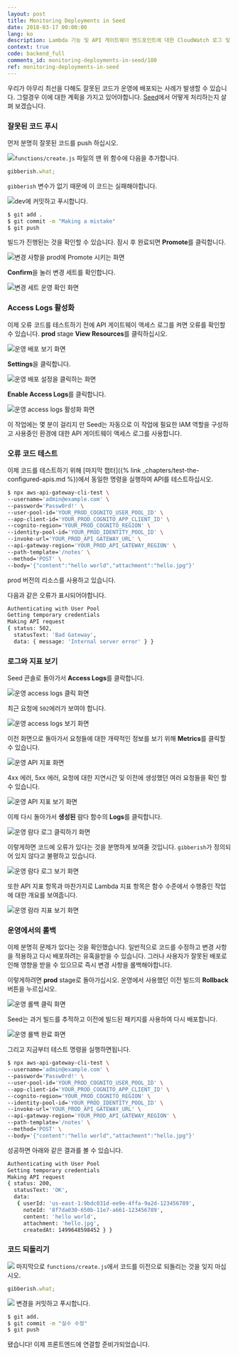 ```yaml
---
layout: post
title: Monitoring Deployments in Seed
date: 2018-03-17 00:00:00
lang: ko
description: Lambda 기능 및 API 게이트웨이 엔드포인트에 대한 CloudWatch 로그 및 메트릭을보고 Seed에서 Serverless 배포를 모니터링할 수 있습니다. Seed 콘솔에서 API 게이트웨이에 대한 액세스 로그를 사용할 수도 있습니다. 
context: true
code: backend_full
comments_id: monitoring-deployments-in-seed/180
ref: monitoring-deployments-in-seed
---
```


우리가 아무리 최선을 다해도 잘못된 코드가 운영에 배포되는 사례가 발생할 수 있습니다. 그럴경우 이에 대한 계획을 가지고 있어야합니다. [Seed](https://seed.run)에서 어떻게 처리하는지 살펴 보겠습니다.

### 잘못된 코드 푸시

먼저 분명히 잘못된 코드를 push 하십시오.

<img class="code-marker" src="/assets/s.png" />`functions/create.js` 파일의 맨 위 함수에 다음을 추가합니다. 

``` js
gibberish.what;
```

`gibberish` 변수가 없기 때문에 이 코드는 실패해야합니다.

<img class="code-marker" src="/assets/s.png" />dev에 커밋하고 푸시합니다.

``` bash
$ git add .
$ git commit -m "Making a mistake"
$ git push
```

빌드가 진행된는 것을 확인할 수 있습니다. 잠시 후 완료되면 **Promote**를 클릭합니다.

![변경 사항을 prod에 Promote 시키는 화면](/assets/part2/promote-changes-to-prod.png)


**Confirm**을 눌러 변경 세트를 확인합니다.

![변경 세트 운영 확인 화면](/assets/part2/confirm-changeset-to-prod.png)

### Access Logs 활성화

이제 오류 코드를 테스트하기 전에 API 게이트웨이 액세스 로그를 켜면 오류를 확인할 수 있습니다. **prod** stage **View Resources**를 클릭하십시오.

![운영 배포 보기 화면](/assets/part2/click-view-deployment-in-prod.png)

**Settings**을 클릭합니다.

![운영 배포 설정을 클릭하는 화면](/assets/part2/click-deployment-settings-in-prod.png)

**Enable Access Logs**를 클릭합니다.

![운영 access logs 활성화 화면](/assets/part2/enable-access-logs-in-prod.png)

이 작업에는 몇 분이 걸리지 만 Seed는 자동으로 이 작업에 필요한 IAM 역할을 구성하고 사용중인 환경에 대한 API 게이트웨이 액세스 로그를 사용합니다.

### 오류 코드 테스트


이제 코드를 테스트하기 위해 [마지막 챕터]({% link _chapters/test-the-configured-apis.md %})에서 동일한 명령을 실행하여 API를 테스트하십시오.

``` bash
$ npx aws-api-gateway-cli-test \
--username='admin@example.com' \
--password='Passw0rd!' \
--user-pool-id='YOUR_PROD_COGNITO_USER_POOL_ID' \
--app-client-id='YOUR_PROD_COGNITO_APP_CLIENT_ID' \
--cognito-region='YOUR_PROD_COGNITO_REGION' \
--identity-pool-id='YOUR_PROD_IDENTITY_POOL_ID' \
--invoke-url='YOUR_PROD_API_GATEWAY_URL' \
--api-gateway-region='YOUR_PROD_API_GATEWAY_REGION' \
--path-template='/notes' \
--method='POST' \
--body='{"content":"hello world","attachment":"hello.jpg"}'
```

prod 버전의 리소스를 사용하고 있습니다.

다음과 같은 오류가 표시되어야합니다.

``` bash
Authenticating with User Pool
Getting temporary credentials
Making API request
{ status: 502,
  statusText: 'Bad Gateway',
  data: { message: 'Internal server error' } }
```

### 로그와 지표 보기

Seed 콘솔로 돌아가서 **Access Logs**를 클락합니다.

![운영 access logs 클릭 화면](/assets/part2/click-access-logs-in-prod.png)

최근 요청에 `502`에러가 보여야 합니다.

![운영 access logs  보기 화면](/assets/part2/view-access-logs-in-prod.png)

이전 화면으로 돌아가서 요청들에 대한 개략적인 정보를 보기 위해 **Metrics**를 클릭할 수 있습니다.

![운영 API 지표 화면](/assets/part2/click-api-metrics-in-prod.png)

4xx 에러, 5xx 에러, 요청에 대한 지연시간 및 이전에 생성했던 여러 요청들을 확인 할 수 있습니다.

![운영 API 지표 보기 화면](/assets/part2/view-api-metrics-in-prod.png)

이제 다시 돌아가서 **생성된** 람다 함수의 **Logs**를 클릭합니다.

![운영 람다 로그 클릭하기 화면](/assets/part2/click-lambda-logs-in-prod.png)

이렇게하면 코드에 오류가 있다는 것을 분명하게 보여줄 것입니다. `gibberish`가 정의되어 있지 않다고 불평하고 있습니다.

![운영 람다 로그 보기 화면](/assets/part2/view-lambda-logs-in-prod.png)

또한 API 지표 항목과 마찬가지로 Lambda 지표 항목은 함수 수준에서 수행중인 작업에 대한 개요를 보여줍니다.

![운영 람라 지표 보기 화면](/assets/part2/view-lambda-metrics-in-prod.png)

### 운영에서의 롤백

이제 분명히 문제가 있다는 것을 확인했습니다. 일반적으로 코드를 수정하고 변경 사항을 적용하고 다시 배포하려는 유혹을받을 수 있습니다. 그러나 사용자가 잘못된 배포로 인해 영향을 받을 수 있으므로 즉시 변경 사항을 롤백해야합니다.

이렇게하려면 **prod** stage로 돌아가십시오. 운영에서 사용했던 이전 빌드의 **Rollback** 버튼을 누르십시오.

![운영 롤백 클릭 화면](/assets/part2/click-rollback-in-prod.png)

Seed는 과거 빌드를 추적하고 이전에 빌드된 패키지를 사용하여 다시 배포합니다.

![운영 롤백 완료 화면](/assets/part2/rollback-complete-in-prod.png)

그리고 지금부터 테스트 명령을 실행하면됩니다.

``` bash
$ npx aws-api-gateway-cli-test \
--username='admin@example.com' \
--password='Passw0rd!' \
--user-pool-id='YOUR_PROD_COGNITO_USER_POOL_ID' \
--app-client-id='YOUR_PROD_COGNITO_APP_CLIENT_ID' \
--cognito-region='YOUR_PROD_COGNITO_REGION' \
--identity-pool-id='YOUR_PROD_IDENTITY_POOL_ID' \
--invoke-url='YOUR_PROD_API_GATEWAY_URL' \
--api-gateway-region='YOUR_PROD_API_GATEWAY_REGION' \
--path-template='/notes' \
--method='POST' \
--body='{"content":"hello world","attachment":"hello.jpg"}'
```

성공하면 아래와 같은 결과를 볼 수 있습니다.

``` bash
Authenticating with User Pool
Getting temporary credentials
Making API request
{ status: 200,
  statusText: 'OK',
  data: 
   { userId: 'us-east-1:9bdc031d-ee9e-4ffa-9a2d-123456789',
     noteId: '8f7da030-650b-11e7-a661-123456789',
     content: 'hello world',
     attachment: 'hello.jpg',
     createdAt: 1499648598452 } }
```

### 코드 되돌리기

<img class="code-marker" src="/assets/s.png"/> 마지막으로 `functions/create.js`에서 코드를 이전으로 되돌리는 것을 잊지 마십시오.

```js
gibberish.what;
```

<img class="code-marker" src="/assets/s.png"/> 변경을 커밋하고 푸시합니다.

```bash
$ git add.
$ git commit -m "실수 수정"
$ git push
```

됐습니다! 이제 프론트엔드에 연결할 준비가되었습니다.
